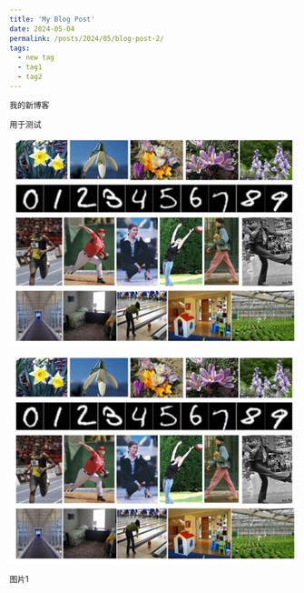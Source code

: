 ```yaml
---
title: 'My Blog Post'
date: 2024-05-04
permalink: /posts/2024/05/blog-post-2/
tags:
  - new tag
  - tag1
  - tag2
---
```


我的新博客

用于测试

![](../images/2024-05-04-19-23-43-image.png)

<img title="" src="../images/497c43aa4cdfcc7ecc31de72d261f5eb739d7c54.png" alt="">

图片1
